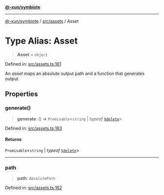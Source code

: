 [**@-xun/symbiote**](../../../README.md)

***

[@-xun/symbiote](../../../README.md) / [src/assets](../README.md) / Asset

# Type Alias: Asset

> **Asset** = `object`

Defined in: [src/assets.ts:161](https://github.com/Xunnamius/symbiote/blob/b9e599602cbc0f1d65b094b7a5e8739743f64fd2/src/assets.ts#L161)

An _asset_ maps an absolute output path and a function that generates output.

## Properties

### generate()

> **generate**: () => `Promisable`\<`string` \| *typeof* [`$delete`](../variables/$delete.md)\>

Defined in: [src/assets.ts:163](https://github.com/Xunnamius/symbiote/blob/b9e599602cbc0f1d65b094b7a5e8739743f64fd2/src/assets.ts#L163)

#### Returns

`Promisable`\<`string` \| *typeof* [`$delete`](../variables/$delete.md)\>

***

### path

> **path**: `AbsolutePath`

Defined in: [src/assets.ts:162](https://github.com/Xunnamius/symbiote/blob/b9e599602cbc0f1d65b094b7a5e8739743f64fd2/src/assets.ts#L162)
